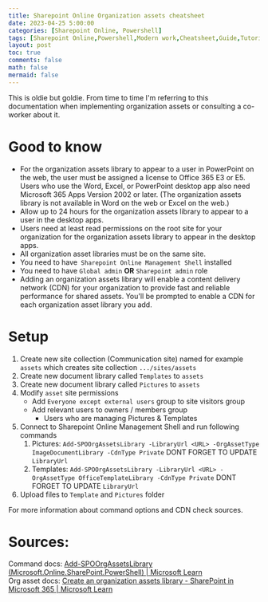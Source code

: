 ```yaml
---
title: Sharepoint Online Organization assets cheatsheet
date: 2023-04-25 5:00:00
categories: [Sharepoint Online, Powershell]
tags: [Sharepoint Online,Powershell,Modern work,Cheatsheet,Guide,Tutorial]
layout: post
toc: true
comments: false
math: false
mermaid: false
---
```


This is oldie but goldie. From time to time I'm referring to this documentation when implementing organization assets or consulting a co-worker about it. 

# Good to know
- For the organization assets library to appear to a user in PowerPoint on the web, the user must be assigned a license to Office 365 E3 or E5. Users who use the Word, Excel, or PowerPoint desktop app also need Microsoft 365 Apps Version 2002 or later. (The organization assets library is not available in Word on the web or Excel on the web.)
- Allow up to 24 hours for the organization assets library to appear to a user in the desktop apps.
- Users need at least read permissions on the root site for your organization for the organization assets library to appear in the desktop apps.
- All organization asset libraries must be on the same site.
- You need to have` Sharepoint Online Management Shell` installed
- You need to have `Global admin` **OR** `Sharepoint admin` role
- Adding an organization assets library will enable a content delivery network (CDN) for your organization to provide fast and reliable performance for shared assets. You'll be prompted to enable a CDN for each organization asset library you add. 

# Setup
1. Create new site collection (Communication site) named for example `assets` which creates site collection `.../sites/assets`
2. Create new document library called `Templates` to `assets`
3. Create new document library called `Pictures` to `assets`
4. Modify `asset` site permissions
	- Add `Everyone except external users` group to site visitors group
	- Add relevant users to owners / members group
		- Users who are managing Pictures & Templates 
5. Connect to Sharepoint Online Management Shell and run following commands
	1. Pictures: `Add-SPOOrgAssetsLibrary -LibraryUrl <URL> -OrgAssetType ImageDocumentLibrary -CdnType Private` DONT FORGET TO UPDATE `LibraryUrl`
	2. Templates: `Add-SPOOrgAssetsLibrary -LibraryUrl <URL> -OrgAssetType OfficeTemplateLibrary -CdnType Private` DONT FORGET TO UPDATE `LibraryUrl`
6. Upload files to `Template` and `Pictures` folder

For more information about command options and CDN check sources. 
# Sources:
Command docs: [Add-SPOOrgAssetsLibrary (Microsoft.Online.SharePoint.PowerShell) | Microsoft Learn](https://learn.microsoft.com/en-us/powershell/module/sharepoint-online/add-spoorgassetslibrary?view=sharepoint-ps)  
Org asset docs: [Create an organization assets library - SharePoint in Microsoft 365 | Microsoft Learn](https://learn.microsoft.com/en-us/sharepoint/organization-assets-library)
